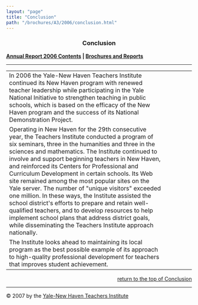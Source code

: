 ```yaml
---
layout: "page"
title: "Conclusion"
path: "/brochures/A3/2006/conclusion.html"
---
```

<main>
<center>
<b><h3><a name="top"></a> Conclusion </h3></b>
</center>
<b><a href="index.html">Annual Report 2006 Contents</a> | <a href="..\..\">Brochures and Reports</a></b>
<hr/><table cellpadding="4">
<tbody><tr>
<td valign="top" width="85%">In 2006 the Yale-New Haven Teachers Institute continued its New Haven program with renewed teacher leadership while participating in the Yale National Initiative to strengthen teaching in public schools, which is based on the efficacy of the New Haven program and the success of its National Demonstration Project. </td>
</tr>
<tr><td valign="top" width="85%">Operating in New Haven for the 29th consecutive year, the Teachers Institute conducted a program of six seminars, three in the humanities and three in the sciences and mathematics. The Institute continued to involve and support beginning teachers in New Haven, and reinforced its Centers for Professional and Curriculum Development in certain schools. Its Web site remained among the most popular sites on the Yale server. The number of "unique visitors" exceeded one million. In these ways, the Institute assisted the school district's efforts to prepare and retain well-qualified teachers, and to develop resources to help implement school plans that address district goals, while disseminating the Teachers Institute approach nationally.</td>
<td valign="middle"></td>
</tr><tr>
<td valign="top" width="85%">The Institute looks ahead to maintaining its local program as the best possible example of its approach to high-quality professional development for teachers that improves student achievement.</td><td valign="middle">
</td></tr>
</tbody></table>
<div align="right"><a href="#top">return to the top of Conclusion </a></div>
<hr/>
© 2007 by the <a href="..\..\">Yale-New Haven Teachers Institute</a>
</main>